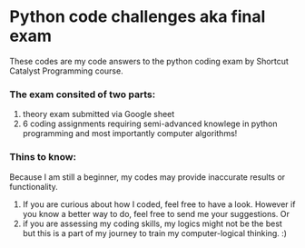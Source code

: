# Python code challenges aka final exam 

These codes are my code answers to the python coding exam by Shortcut Catalyst Programming course. 

### The exam consited of two parts: 
1. theory exam submitted via Google sheet 
2. 6 coding assignments requiring semi-advanced knowlege in python programming and most importantly computer algorithms!


### Thins to know:
Because I am still a beginner, my codes may provide inaccurate results or functionality. 
1. If you are curious about how I coded, feel free to have a look. However if you know a better way to do, feel free to send me your suggestions. Or 
2. if you are assessing my coding skills, my logics might not be the best but this is a part of my journey to train my computer-logical thinking. :)   
